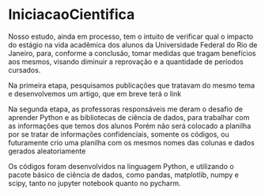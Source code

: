# IniciacaoCientifica

Nosso estudo, ainda em processo, tem o intuito de verificar qual o impacto do estágio na vida acadêmica dos alunos da Universidade Federal do Rio de Janeiro,
para, conforme a conclusão, tomar medidas que tragam benefícios aos mesmos, visando diminuir a reprovação e a quantidade de períodos cursados.

Na primeira etapa, pesquisamos publicações que tratavam do mesmo tema e desenvolvemos um artigo, que em breve terá o link

Na segunda etapa, as professoras responsáveis me deram o desafio de aprender Python e as bibliotecas de ciência de dados, 
para trabalhar com as informações que temos dos alunos
Porém não será colocado a planilha por se tratar de informações confidenciais, somente os códigos, ou futuramente crio uma planilha com os mesmos nomes das colunas
e dados gerados aleatoriamente

Os códigos foram desenvolvidos na linguagem Python, e utilizando o pacote básico de ciência de dados, como pandas, matplotlib, numpy e scipy, 
tanto no jupyter notebook quanto no pycharm. 

